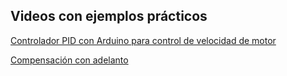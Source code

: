 ## Videos con ejemplos prácticos ##

[Controlador PID con Arduino para control de velocidad de motor](https://www.youtube.com/watch?v=bu2J_6rk7XE)

[Compensación con adelanto](https://youtu.be/ZQVbyZk7d-Y?si=TRO48z-JCjju8IAu)
